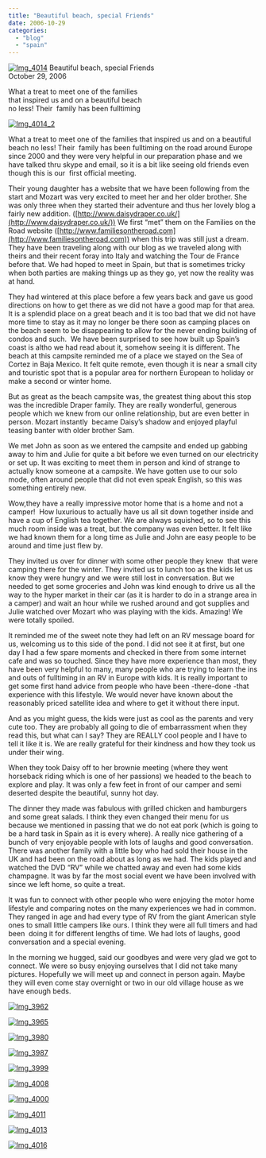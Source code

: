 ```yaml
---
title: "Beautiful beach, special Friends"
date: 2006-10-29
categories: 
  - "blog"
  - "spain"
---
```


 [![Img_4014](http://soultravelers3new.local/images/2008/04/24/img_4014.png "Img_4014")](https://pub-ac94b3f306b24c0dba4238943c97f2e1.r2.dev/photos/uncategorized/2008/04/24/img_4014.png) Beautiful beach, special Friends  
October 29, 2006

What a treat to meet one of the families  
that inspired us and on a beautiful beach  
no less! Their  family has been fulltiming

<!--more-->

[![Img_4014_2](http://soultravelers3new.local/images/2008/04/24/img_4014_2.png "Img_4014_2")](https://pub-ac94b3f306b24c0dba4238943c97f2e1.r2.dev/photos/uncategorized/2008/04/24/img_4014_2.png)

What a treat to meet one of the families that inspired us and on a beautiful beach no less! Their  family has been fulltiming on the road around Europe since 2000 and they were very helpful in our preparation phase and we have talked thru skype and email, so it is a bit like seeing old friends even though this is our  first official meeting.

Their young daughter has a website that we have been following from the start and Mozart was very excited to meet her and her older brother. She was only three when they started their adventure and thus her lovely blog a fairly new addition. ([http://www.daisydraper.co.uk/](http://www.daisydraper.co.uk/)) We first “met” them on the Families on the Road website ([http://www.familiesontheroad.com](http://www.familiesontheroad.com)) when this trip was still just a dream. They have been traveling along with our blog as we traveled along with theirs and their recent foray into Italy and watching the Tour de France before that. We had hoped to meet in Spain, but that is sometimes tricky when both parties are making things up as they go, yet now the reality was at hand.

They had wintered at this place before a few years back and gave us good directions on how to get there as we did not have a good map for that area. It is a splendid place on a great beach and it is too bad that we did not have more time to stay as it may no longer be there soon as camping places on the beach seem to be disappearing to allow for the never ending building of condos and such.  We have been surprised to see how built up Spain’s coast is altho we had read about it, somehow seeing it is different. The beach at this campsite reminded me of a place we stayed on the Sea of Cortez in Baja Mexico. It felt quite remote, even though it is near a small city and touristic spot that is a popular area for northern European to holiday or make a second or winter home.

But as great as the beach campsite was, the greatest thing about this stop was the incredible Draper family. They are really wonderful, generous people which we knew from our online relationship, but are even better in person. Mozart instantly  became Daisy’s shadow and enjoyed playful teasing banter with older brother Sam. 

We met John as soon as we entered the campsite and ended up gabbing away to him and Julie for quite a bit before we even turned on our electricity or set up. It was exciting to meet them in person and kind of strange to actually know someone at a campsite. We have gotten use to our solo mode, often around people that did not even speak English, so this was something entirely new.

Wow,they have a really impressive motor home that is a home and not a camper!  How luxurious to actually have us all sit down together inside and have a cup of English tea together. We are always squished, so to see this much room inside was a treat, but the company was even better. It felt like we had known them for a long time as Julie and John are easy people to be around and time just flew by.

They invited us over for dinner with some other people they knew  that were camping there for the winter. They invited us to lunch too as the kids let us know they were hungry and we were still lost in conversation. But we needed to get some groceries and John was kind enough to drive us all the way to the hyper market in their car (as it is harder to do in a strange area in a camper) and wait an hour while we rushed around and got supplies and Julie watched over Mozart who was playing with the kids. Amazing! We were totally spoiled.

It reminded me of the sweet note they had left on an RV message board for us, welcoming us to this side of the pond. I did not see it at first, but one day I had a few spare moments and checked in there from some internet cafe and was so touched. Since they have more experience than most, they have been very helpful to many, many people who are trying to learn the ins and outs of fulltiming in an RV in Europe with kids. It is really important to get some first hand advice from people who have been -there-done -that experience with this lifestyle. We would never have known about the reasonably priced satellite idea and where to get it without there input.

And as you might guess, the kids were just as cool as the parents and very cute too. They are probably all going to die of embarrassment when they read this, but what can I say? They are REALLY cool people and I have to tell it like it is. We are really grateful for their kindness and how they took us under their wing.

When they took Daisy off to her brownie meeting (where they went horseback riding which is one of her passions) we headed to the beach to explore and play. It was only a few feet in front of our camper and semi deserted despite the beautiful, sunny hot day.

The dinner they made was fabulous with grilled chicken and hamburgers and some great salads. I think they even changed their menu for us because we mentioned in passing that we do not eat pork (which is going to be a hard task in Spain as it is every where). A really nice gathering of a bunch of very enjoyable people with lots of laughs and good conversation. There was another family with a little boy who had sold their house in the UK and had been on the road about as long as we had. The kids played and watched the DVD “RV” while we chatted away and even had some kids champagne. It was by far the most social event we have been involved with since we left home, so quite a treat.

It was fun to connect with other people who were enjoying the motor home lifestyle and comparing notes on the many experiences we had in common. They ranged in age and had every type of RV from the giant American style ones to small little campers like ours. I think they were all full timers and had been  doing it for different lengths of time. We had lots of laughs, good conversation and a special evening.

In the morning we hugged, said our goodbyes and were very glad we got to connect. We were so busy enjoying ourselves that I did not take many pictures. Hopefully we will meet up and connect in person again. Maybe they will even come stay overnight or two in our old village house as we have enough beds.

[![Img_3962](http://soultravelers3new.local/images/2008/04/24/img_3962.png "Img_3962")](https://pub-ac94b3f306b24c0dba4238943c97f2e1.r2.dev/photos/uncategorized/2008/04/24/img_3962.png)

[![Img_3965](http://soultravelers3new.local/images/2008/04/24/img_3965.png "Img_3965")](https://pub-ac94b3f306b24c0dba4238943c97f2e1.r2.dev/photos/uncategorized/2008/04/24/img_3965.png)

[![Img_3980](http://soultravelers3new.local/images/2008/04/24/img_3980.png "Img_3980")](https://pub-ac94b3f306b24c0dba4238943c97f2e1.r2.dev/photos/uncategorized/2008/04/24/img_3980.png)

[![Img_3987](http://soultravelers3new.local/images/2008/04/24/img_3987.png "Img_3987")](https://pub-ac94b3f306b24c0dba4238943c97f2e1.r2.dev/photos/uncategorized/2008/04/24/img_3987.png)

[![Img_3999](http://soultravelers3new.local/images/2008/04/24/img_3999.png "Img_3999")](https://pub-ac94b3f306b24c0dba4238943c97f2e1.r2.dev/photos/uncategorized/2008/04/24/img_3999.png)

[![Img_4008](http://soultravelers3new.local/images/2008/04/24/img_4008.png "Img_4008")](https://pub-ac94b3f306b24c0dba4238943c97f2e1.r2.dev/photos/uncategorized/2008/04/24/img_4008.png)

[![Img_4000](http://soultravelers3new.local/images/2008/04/24/img_4000.png "Img_4000")](https://pub-ac94b3f306b24c0dba4238943c97f2e1.r2.dev/photos/uncategorized/2008/04/24/img_4000.png)

[![Img_4011](http://soultravelers3new.local/images/2008/04/24/img_4011.png "Img_4011")](https://pub-ac94b3f306b24c0dba4238943c97f2e1.r2.dev/photos/uncategorized/2008/04/24/img_4011.png)

[![Img_4013](http://soultravelers3new.local/images/2008/04/24/img_4013.png "Img_4013")](https://pub-ac94b3f306b24c0dba4238943c97f2e1.r2.dev/photos/uncategorized/2008/04/24/img_4013.png)

[![Img_4016](http://soultravelers3new.local/images/2008/04/24/img_4016.png "Img_4016")](https://pub-ac94b3f306b24c0dba4238943c97f2e1.r2.dev/photos/uncategorized/2008/04/24/img_4016.png)
